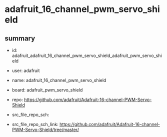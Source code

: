 # adafruit_16_channel_pwm_servo_shield
 
## summary 
* id: adafruit_adafruit_16_channel_pwm_servo_shield_adafruit_pwm_servo_shield
* user: adafruit
* name: adafruit_16_channel_pwm_servo_shield
* board: adafruit_pwm_servo_shield
* repo: https://github.com/adafruit/Adafruit-16-channel-PWM-Servo-Shield



* src_file_repo_sch: 
* src_file_repo_sch_link: https://github.com/adafruit/Adafruit-16-channel-PWM-Servo-Shield/tree/master/




